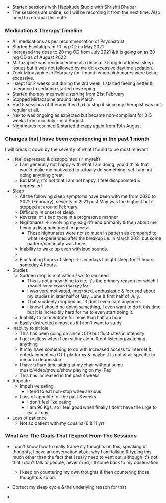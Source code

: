 - Started sessions with Happitude Studio with Shrishti Dhupar
- The sessions are online, so I will be recording it from the next time. Also need to reformat this note.

### Medication & Therapy Timeline
- All medications as per recommendation of Psychiatrist
- Started Escitalopram 10 mg OD on May 2021
- Increased the dose to 20 mg OD from July 2021 & it is going on as 20 mg OD as of August 2022
- Mirtazapine was recommended at a dose of 7.5 mg to address sleep issues but it was not followed by me d/t excessive daytime sedation.
- Took Mirtazapine in February for 1 month when nightmares were being excessive.
- I slept for 2 weeks but during the 3rd week, I started feeling better & tolerance to sedation started developing 
- Started therapy meanwhile starting from 21st February 
- Stopped Mirtazapine around late March
- Had 5 sessions of therapy then had to stop it since my therapist was not regular at all.
- Nexito was ongoing as expected but became non-compliant for 3-5 weeks from mid July - mid August.
- Nightmares resumed & started therapy again from 19th August 


### Changes that I have been experiencing in the past 1 month
I will break it down by the severity of what I found to be most relevant

- I feel depressed & disappointed (in myself)
	- I am generally not happy with what I am doing, you'd think that would make me motivated to actually do something, yet I am not doing anything great.
	- But lately, it's not that I am not happy, I feel disappointed & depressed 
- Sleep
	- All the following sleep symptoms have been with me from 2020 to 2022 (February), severity in 2021 post May was the highest but it stopped at around February. 
	- Difficulty in onset of sleep
	- Reversal of sleep cycle in a progressive manner 
	- Nightmares → involving my ex-girlfriend primarily & then about me being a disappointment in general
		- These nightmares were not so much in pattern as compared to what I experienced after the breakup i.e. in March 2021 but some pattern/continuity was there.
	- Inability to wake up even with loud sounds.
	- 
	- Fluctuating hours of sleep → somedays I might sleep for 11 hours, someday 4 hours.
- Studies
	- Sudden drop in motivation / will to succeed
		- This is not a new thing to me, it's the primary reason for which I should have taken therapy for.
		- I was very motivated, interested, enthusiastic & focused about my studies in later half of  May, June & first half of July.
		- That suddenly dropped as if I don’t even care anymore.
		- I know I should be doing something, I even want to do it this time but it is incredibly hard for me to even start doing it.
	-  Inability to concentrate for more than half an hour
	- Easily distracted almost as if I don't want to study
- Inability to sit idle
	- This has been going on since 2019 but fluctuates in intensity
	- I get restless when I am sitting alone & not listening/watching anything
	- It may have something to do with increased access to internet & entertainment via OTT platforms & maybe it is not at all specific to me or to depression
	- I have a hard time sitting at my chair without some music/video/movie/show playing on my iPad
	- This has increased in the past 3 weeks
- Appetite
	- Impulsive eating
		- I tend to eat non-stop when anxious 
	- Loss of appetite for the past 3 weeks
		- I don't feel like eating
		- I am 96 Kgs, so I feel good when finally I don’t have the urge to eat all day.
- Loss of patience
	- Not so patient with my cousins (6 & 11 yr)


### What Are The Goals That I Expect From The Sessions
- I don't know how to really frame my thoughts on this, speaking of thoughts, I have an observation about why I am talking & typing this much other than the fact that I really need to vent out, although it's not that I don't talk to people, never mind, I'll come back to my observation.
	- I keep on countering my own thoughts & then countering those thoughts & so on.

- Correct my sleep cycle & the underlying reason for that
- 




